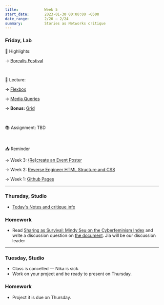 ```yaml
---
title:            Week 5
start_date:       2023-01-30 00:00:00 -0500
date_range:       2/20 – 2/24
summary:          Stories as Networks critique
---
```


### Friday, Lab

🪩 Highlights:

→ [Borealis Festival](https://www.borealisfestival.no/)

<br />

📝 Lecture:

→ [Flexbox](https://core-interaction.github.io/topic/flexbox/)

→ [Media Queries](https://core-interaction.github.io/topic/responsive/)

→ **Bonus:** [Grid](https://core-interaction.github.io/topic/grid/)

<br />

📚 Assignment: TBD

<br />

📥 Reminder

→ Week 3: [(Re)create an Event Poster](https://www.dropbox.com/scl/fi/pr31kbwk14nakp6hyc0fs/Week-3-Assignment_-Re-create-an-Event-Poster..paper?dl=0&rlkey=vd3lwxu8elaugi54xfu4nsged#:uid=066960994232906141883216&h2=Assignment-3:-Recreate-Event-P)

→ Week 2: [Reverse Engineer HTML Structure and CSS](https://www.dropbox.com/scl/fi/94gog7vlq902fpb6xzclg/Week-2-Assignment_-Reverse-Engineer-HTML-Structure-and-CSS.paper?dl=0&rlkey=mkc69xl6kwruc92nfcxexpjrz#:uid=066960994232906141883216&h2=Assignment-2:-Reverse-Engineer)

→ Week 1: [Github Pages](https://www.dropbox.com/scl/fi/kyhmxtpxrn1g75ku7dft7/GitHub-Account-and-Github-Pages.paper?dl=0&rlkey=3ksfxn0zvuygrd6b25dprwr05#:uid=962607739886937344400401&h2=Github-Pages)

---

### Thursday, Studio

- [Today's Notes and critique info](https://paper.dropbox.com/doc/Parsons-Core-Interaction-S23-Week-5-Class-2-Stories-as-Networks-Critique--BzOI~~L2EpxLdwe4QM7pJTxaAQ-2glVJULCkMG86soshV3d8)

### Homework
- Read [Sharing as Survival: Mindy Seu on the Cyberfeminism Index](https://walkerart.org/magazine/sharing-as-survival-mindy-seu-cyberfeminism-index) and write a discussion question on [the document](https://paper.dropbox.com/doc/Parsons-Core-Interaction-S23-Reading-Reflections--BxHeyWrniW2rJzD4_C7pN4teAQ-xcAaUIV4Syfp3zmAR7IMi). Jia will be our discussion leader

---

### Tuesday, Studio

- Class is cancelled — Nika is sick.
- Work on your project and be ready to present on Thursday.

### Homework
- Project it is due on Thursday.

